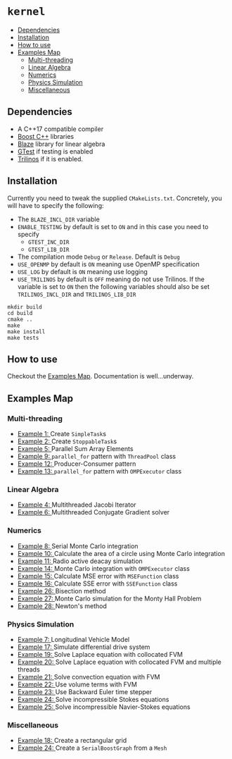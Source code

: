 # ```kernel```

* [Dependencies](#dependencies)
* [Installation](#nstallation)
* [How to use ](#how_to_use)
* [Examples Map](#examples_map)
    * [Multi-threading](#multi_threading)
    * [Linear Algebra](#linear_algebra)
    * [Numerics](#numerics)
    * [Physics Simulation](#physics_simulation)
    * [Miscellaneous](#miscellaneous)


## <a name="dependencies"></a> Dependencies

- A C++17 compatible compiler
- <a href="https://www.boost.org/">Boost C++</a> libraries
- <a href="https://bitbucket.org/blaze-lib/blaze/wiki/browse/">Blaze</a> library for linear algebra
- <a href="https://github.com/google/googletest">GTest</a> if testing is enabled
- <a href="https://github.com/trilinos/Trilinos">Trilinos</a> if it is enabled.

## <a name="nstallation"></a> Installation

Currently you need to tweak the supplied ```CMakeLists.txt```. Concretely, you will have to
specify the following:

- The ```BLAZE_INCL_DIR``` variable
- ```ENABLE_TESTING``` by default is set to ```ON``` and in this case you need to specify
    - ```GTEST_INC_DIR```
    - ```GTEST_LIB_DIR```
- The compilation mode ```Debug``` or ```Release```. Default is ```Debug```
- ```USE_OPENMP``` by default is ```ON``` meaning use OpenMP specification
- ```USE_LOG``` by default is ```ON``` meaning use logging
- ```USE_TRILINOS``` by default is ```OFF``` meaning do not use Trilinos. If the variable is set to ```ON``` then the following
variables should also be set ```TRILINOS_INCL_DIR``` and ```TRILINOS_LIB_DIR```

```
mkdir build
cd build
cmake ..
make
make install
make tests
```

## <a name="dependencies"></a> How to use

Checkout the [Examples Map](#examples_map). Documentation is well...underway.

## <a name="examples_map"></a> Examples Map

### <a name="multi_threading"></a> Multi-threading

- <a href="examples/example_1/doc/exe.md">Example 1: </a> Create ```SimpleTask```s
- <a href="examples/example_2/doc/exe.md">Example 2: </a> Create  ```StoppableTask```s
- <a href="examples/example_5/doc/exe.md">Example 5: </a> Parallel Sum Array Elements
- <a href="examples/example_9">Example 9: </a> ```parallel_for``` pattern with ```ThreadPool``` class
- <a href="examples/example_12">Example 12: </a> Producer-Consumer pattern
- <a href="examples/example_13">Example 13: </a> ```parallel_for``` pattern with ```OMPExecutor``` class

### <a name="linear_algebra"></a> Linear Algebra

- <a href="examples/example_4/doc/exe.md">Example 4: </a> Multithreaded Jacobi Iterator
- <a href="examples/example_6">Example 6: </a> Multithreaded Conjugate Gradient solver


### <a name="numerics"></a> Numerics

- <a href="examples/example_8">Example 8: </a> Serial Monte Carlo integration
- <a href="examples/example_10">Example 10: </a> Calculate the area of a circle using Monte Carlo integration
- <a href="examples/example_11">Example 11: </a> Radio active deacay simulation
- <a href="examples/example_14">Example 14: </a> Monte Carlo integration with ```OMPExecutor``` class
- <a href="examples/example_15/doc/exe.md">Example 15: </a> Calculate MSE error with ```MSEFunction``` class
- <a href="examples/example_16/doc/exe.md">Example 16: </a> Calculate SSE error with ```SSEFunction``` class
- <a href="examples/example_26/doc/exe.md">Example 26: </a> Bisection method
- <a href="examples/example_27/doc/exe.md">Example 27: </a> Monte Carlo simulation for the Monty Hall Problem
- <a href="examples/example_28/doc/exe.md">Example 28: </a> Newton's method


### <a name="physics_simulation"></a> Physics Simulation

- <a href="#">Example 7: </a> Longitudinal Vehicle Model
- <a href="examples/example_17/doc/exe.md">Example 17: </a>Simulate differential drive system
- <a href="examples/example_19/doc/exe.md">Example 19: </a>Solve Laplace equation with collocated  FVM
- <a href="examples/example_20/doc/exe.md">Example 20: </a>Solve Laplace equation with collocated  FVM and multiple threads
- <a href="examples/example_21/doc/exe.md">Example 21: </a>Solve convection equation with FVM
- <a href="examples/example_22/doc/exe.md">Example 22: </a>Use volume terms with FVM
- <a href="examples/example_23/doc/exe.md">Example 23: </a>Use Backward Euler time stepper
- <a href="#">Example 24: </a>Solve incompressible Stokes equations
- <a href="#">Example 25: </a>Solve incompressible Navier-Stokes equations


### <a name="miscellaneous"></a> Miscellaneous

- <a href="examples/example_18/doc/exe.md">Example 18: </a> Create a rectangular grid
- <a href="examples/example_24/doc/exe.md">Example 24: </a> Create a ```SerialBoostGraph``` from a ```Mesh``` 
